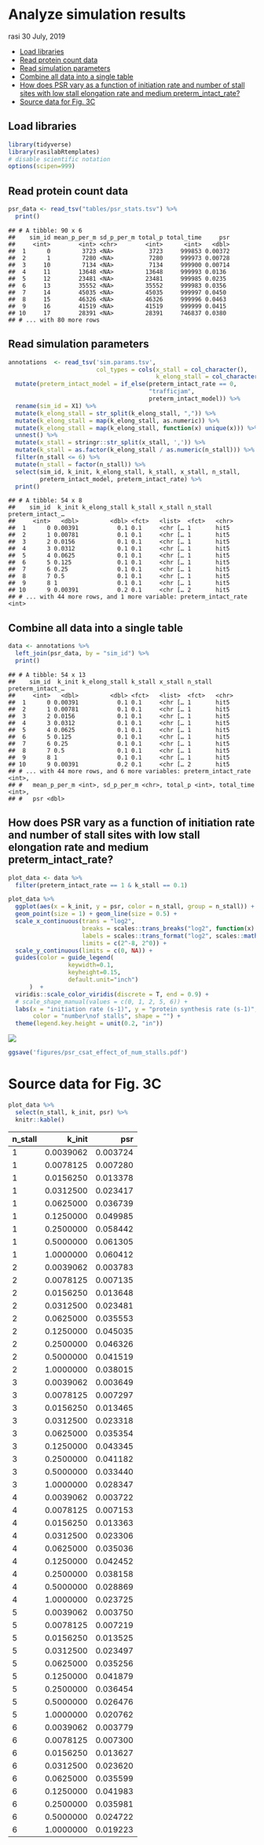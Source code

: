 Analyze simulation results
================
rasi
30 July, 2019

-   [Load libraries](#load-libraries)
-   [Read protein count data](#read-protein-count-data)
-   [Read simulation parameters](#read-simulation-parameters)
-   [Combine all data into a single table](#combine-all-data-into-a-single-table)
-   [How does PSR vary as a function of initiation rate and number of stall sites with low stall elongation rate and medium preterm\_intact\_rate?](#how-does-psr-vary-as-a-function-of-initiation-rate-and-number-of-stall-sites-with-low-stall-elongation-rate-and-medium-preterm_intact_rate)
-   [Source data for Fig. 3C](#source-data-for-fig.-3c)

Load libraries
--------------

``` r
library(tidyverse)
library(rasilabRtemplates)
# disable scientific notation
options(scipen=999)
```

Read protein count data
-----------------------

``` r
psr_data <- read_tsv("tables/psr_stats.tsv") %>% 
  print()
```

    ## # A tibble: 90 x 6
    ##    sim_id mean_p_per_m sd_p_per_m total_p total_time     psr
    ##     <int>        <int> <chr>        <int>      <int>   <dbl>
    ##  1      0         3723 <NA>          3723     999853 0.00372
    ##  2      1         7280 <NA>          7280     999973 0.00728
    ##  3     10         7134 <NA>          7134     999900 0.00714
    ##  4     11        13648 <NA>         13648     999993 0.0136 
    ##  5     12        23481 <NA>         23481     999985 0.0235 
    ##  6     13        35552 <NA>         35552     999983 0.0356 
    ##  7     14        45035 <NA>         45035     999997 0.0450 
    ##  8     15        46326 <NA>         46326     999996 0.0463 
    ##  9     16        41519 <NA>         41519     999999 0.0415 
    ## 10     17        28391 <NA>         28391     746837 0.0380 
    ## # ... with 80 more rows

Read simulation parameters
--------------------------

``` r
annotations  <- read_tsv('sim.params.tsv', 
                         col_types = cols(x_stall = col_character(),
                                          k_elong_stall = col_character())) %>%
  mutate(preterm_intact_model = if_else(preterm_intact_rate == 0, 
                                        "trafficjam", 
                                        preterm_intact_model)) %>% 
  rename(sim_id = X1) %>%
  mutate(k_elong_stall = str_split(k_elong_stall, ",")) %>%
  mutate(k_elong_stall = map(k_elong_stall, as.numeric)) %>%
  mutate(k_elong_stall = map(k_elong_stall, function(x) unique(x))) %>%
  unnest() %>%
  mutate(x_stall = stringr::str_split(x_stall, ',')) %>%
  mutate(k_stall = as.factor(k_elong_stall / as.numeric(n_stall))) %>%
  filter(n_stall <= 6) %>% 
  mutate(n_stall = factor(n_stall)) %>%
  select(sim_id, k_init, k_elong_stall, k_stall, x_stall, n_stall,
         preterm_intact_model, preterm_intact_rate) %>%
  print()
```

    ## # A tibble: 54 x 8
    ##    sim_id  k_init k_elong_stall k_stall x_stall n_stall preterm_intact_…
    ##     <int>   <dbl>         <dbl> <fct>   <list>  <fct>   <chr>           
    ##  1      0 0.00391           0.1 0.1     <chr [… 1       hit5            
    ##  2      1 0.00781           0.1 0.1     <chr [… 1       hit5            
    ##  3      2 0.0156            0.1 0.1     <chr [… 1       hit5            
    ##  4      3 0.0312            0.1 0.1     <chr [… 1       hit5            
    ##  5      4 0.0625            0.1 0.1     <chr [… 1       hit5            
    ##  6      5 0.125             0.1 0.1     <chr [… 1       hit5            
    ##  7      6 0.25              0.1 0.1     <chr [… 1       hit5            
    ##  8      7 0.5               0.1 0.1     <chr [… 1       hit5            
    ##  9      8 1                 0.1 0.1     <chr [… 1       hit5            
    ## 10      9 0.00391           0.2 0.1     <chr [… 2       hit5            
    ## # ... with 44 more rows, and 1 more variable: preterm_intact_rate <int>

Combine all data into a single table
------------------------------------

``` r
data <- annotations %>% 
  left_join(psr_data, by = "sim_id") %>% 
  print()
```

    ## # A tibble: 54 x 13
    ##    sim_id  k_init k_elong_stall k_stall x_stall n_stall preterm_intact_…
    ##     <int>   <dbl>         <dbl> <fct>   <list>  <fct>   <chr>           
    ##  1      0 0.00391           0.1 0.1     <chr [… 1       hit5            
    ##  2      1 0.00781           0.1 0.1     <chr [… 1       hit5            
    ##  3      2 0.0156            0.1 0.1     <chr [… 1       hit5            
    ##  4      3 0.0312            0.1 0.1     <chr [… 1       hit5            
    ##  5      4 0.0625            0.1 0.1     <chr [… 1       hit5            
    ##  6      5 0.125             0.1 0.1     <chr [… 1       hit5            
    ##  7      6 0.25              0.1 0.1     <chr [… 1       hit5            
    ##  8      7 0.5               0.1 0.1     <chr [… 1       hit5            
    ##  9      8 1                 0.1 0.1     <chr [… 1       hit5            
    ## 10      9 0.00391           0.2 0.1     <chr [… 2       hit5            
    ## # ... with 44 more rows, and 6 more variables: preterm_intact_rate <int>,
    ## #   mean_p_per_m <int>, sd_p_per_m <chr>, total_p <int>, total_time <int>,
    ## #   psr <dbl>

How does PSR vary as a function of initiation rate and number of stall sites with low stall elongation rate and medium preterm\_intact\_rate?
---------------------------------------------------------------------------------------------------------------------------------------------

``` r
plot_data <- data %>% 
  filter(preterm_intact_rate == 1 & k_stall == 0.1)

plot_data %>% 
  ggplot(aes(x = k_init, y = psr, color = n_stall, group = n_stall)) +
  geom_point(size = 1) + geom_line(size = 0.5) +
  scale_x_continuous(trans = "log2",
                     breaks = scales::trans_breaks("log2", function(x) 2^x),
                     labels = scales::trans_format("log2", scales::math_format(2^.x)),
                     limits = c(2^-8, 2^0)) +
  scale_y_continuous(limits = c(0, NA)) +
  guides(color = guide_legend(
                 keywidth=0.1,
                 keyheight=0.15,
                 default.unit="inch")
      )  + 
  viridis::scale_color_viridis(discrete = T, end = 0.9) +
  # scale_shape_manual(values = c(0, 1, 2, 5, 6)) +                                                  
  labs(x = "initiation rate (s-1)", y = "protein synthesis rate (s-1)",
       color = "number\nof stalls", shape = "") +
  theme(legend.key.height = unit(0.2, "in"))                     
```

![](analyze_results_files/figure-markdown_github/psr_no_quality_control-1.png)

``` r
ggsave('figures/psr_csat_effect_of_num_stalls.pdf') 
```

Source data for Fig. 3C
=======================

``` r
plot_data %>% 
  select(n_stall, k_init, psr) %>% 
  knitr::kable()
```

| n\_stall |    k\_init|       psr|
|:---------|----------:|---------:|
| 1        |  0.0039062|  0.003724|
| 1        |  0.0078125|  0.007280|
| 1        |  0.0156250|  0.013378|
| 1        |  0.0312500|  0.023417|
| 1        |  0.0625000|  0.036739|
| 1        |  0.1250000|  0.049985|
| 1        |  0.2500000|  0.058442|
| 1        |  0.5000000|  0.061305|
| 1        |  1.0000000|  0.060412|
| 2        |  0.0039062|  0.003783|
| 2        |  0.0078125|  0.007135|
| 2        |  0.0156250|  0.013648|
| 2        |  0.0312500|  0.023481|
| 2        |  0.0625000|  0.035553|
| 2        |  0.1250000|  0.045035|
| 2        |  0.2500000|  0.046326|
| 2        |  0.5000000|  0.041519|
| 2        |  1.0000000|  0.038015|
| 3        |  0.0039062|  0.003649|
| 3        |  0.0078125|  0.007297|
| 3        |  0.0156250|  0.013465|
| 3        |  0.0312500|  0.023318|
| 3        |  0.0625000|  0.035354|
| 3        |  0.1250000|  0.043345|
| 3        |  0.2500000|  0.041182|
| 3        |  0.5000000|  0.033440|
| 3        |  1.0000000|  0.028347|
| 4        |  0.0039062|  0.003722|
| 4        |  0.0078125|  0.007153|
| 4        |  0.0156250|  0.013363|
| 4        |  0.0312500|  0.023306|
| 4        |  0.0625000|  0.035036|
| 4        |  0.1250000|  0.042452|
| 4        |  0.2500000|  0.038158|
| 4        |  0.5000000|  0.028869|
| 4        |  1.0000000|  0.023725|
| 5        |  0.0039062|  0.003750|
| 5        |  0.0078125|  0.007219|
| 5        |  0.0156250|  0.013525|
| 5        |  0.0312500|  0.023497|
| 5        |  0.0625000|  0.035256|
| 5        |  0.1250000|  0.041879|
| 5        |  0.2500000|  0.036454|
| 5        |  0.5000000|  0.026476|
| 5        |  1.0000000|  0.020762|
| 6        |  0.0039062|  0.003779|
| 6        |  0.0078125|  0.007300|
| 6        |  0.0156250|  0.013627|
| 6        |  0.0312500|  0.023620|
| 6        |  0.0625000|  0.035599|
| 6        |  0.1250000|  0.041983|
| 6        |  0.2500000|  0.035981|
| 6        |  0.5000000|  0.024722|
| 6        |  1.0000000|  0.019223|
